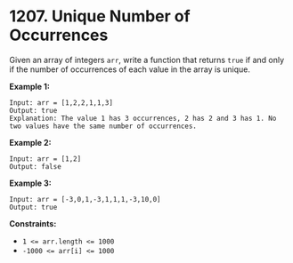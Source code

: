 # 1207. Unique Number of Occurrences

Given an array of integers `arr`, write a function that returns `true` if and
only if the number of occurrences of each value in the array is unique.

__Example 1:__

```
Input: arr = [1,2,2,1,1,3]
Output: true
Explanation: The value 1 has 3 occurrences, 2 has 2 and 3 has 1. No two values have the same number of occurrences.
```

__Example 2:__

```
Input: arr = [1,2]
Output: false
```

__Example 3:__

```
Input: arr = [-3,0,1,-3,1,1,1,-3,10,0]
Output: true
```

__Constraints:__

* `1 <= arr.length <= 1000`
* `-1000 <= arr[i] <= 1000`
